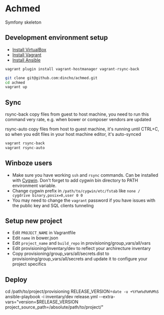 Achmed
======

Symfony skeleton

## Development environment setup

- [Install VirtualBox](https://www.virtualbox.org/wiki/Downloads)
- [Install Vagrant](https://docs.vagrantup.com/v2/installation/)
- [Install Ansible](http://docs.ansible.com/intro_installation.html)

```bash
vagrant plugin install vagrant-hostmanager vagrant-rsync-back
```

```bash
git clone git@github.com:dincho/achmed.git
cd achmed
vagrant up
```

## Sync

rsync-back copy files from guest to host machine, you need to run this command very rate, 
e.g. when bower or composer vendors are updated

rsync-auto copy files from host to guest machine, it's running until CTRL+C, 
so when you edit files in your host machine editor, it's auto-synced

```bash
vagrant rsync-back
vagrant rsync-auto
```

## Winboze users

- Make sure you have working ```ssh``` and ```rsync``` commands. Can be installed with [Cygwin](https://www.cygwin.com). Don't forget to add cygwin bin directory to PATH environment variable.
- Change cygwin prefix in ```/path/to/cygwin/etc/fstab``` like ```none / cygdrive binary,posix=0,user 0 0```
- You may need to change the ```vagrant``` password if you have issues with the public key and SQL clients tunneling

## Setup new project

- Edit ```PROJECT_NAME``` in Vagrantfile
- Edit ```name``` in bower.json
- Edit ```project_name``` and ```build_repo``` in provisioning/group_vars/all/vars
- Edit provisioning/inventary/dev to reflect your archirecture inventary
- Copy provisioning/group_vars/all/secrets.dist to provisioning/group_vars/all/secrets and update it to configure your project specifics

## Deploy

cd /path/to/project/provisioning
RELEASE_VERSION=`date -u +%Y%m%d%H%M%S`
ansible-playbook -i inventary/dev release.yml --extra-vars="version=$RELEASE_VERSION project_source_path=/absolute/path/to/project/"
